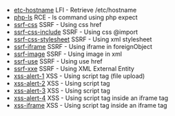
- [etc-hostname](https://github.com/edoardottt/secfiles/blob/main/svg/etc-hostname) LFI - Retrieve /etc/hostname
- [php-ls](https://github.com/edoardottt/secfiles/blob/main/svg/php-ls) RCE - ls command using php expect
- [ssrf-css](https://github.com/edoardottt/secfiles/blob/main/svg/ssrf-css) SSRF - Using css href
- [ssrf-css-include](https://github.com/edoardottt/secfiles/blob/main/svg/ssrf-css-include) SSRF - Using css @import
- [ssrf-css-stylesheet](https://github.com/edoardottt/secfiles/blob/main/svg/ssrf-css-stylesheet) SSRF - Using xml stylesheet
- [ssrf-iframe](https://github.com/edoardottt/secfiles/blob/main/svg/ssrf-iframe) SSRF - Using iframe in foreignObject
- [ssrf-image](https://github.com/edoardottt/secfiles/blob/main/svg/ssrf-image) SSRF - Using image in xml
- [ssrf-use](https://github.com/edoardottt/secfiles/blob/main/svg/ssrf-use) SSRF - Using use href
- [ssrf-xxe](https://github.com/edoardottt/secfiles/blob/main/svg/ssrf-xxe) SSRF - Using XML External Entity
- [xss-alert-1](https://github.com/edoardottt/secfiles/blob/main/svg/xss-alert-1) XSS - Using script tag (file upload)
- [xss-alert-2](https://github.com/edoardottt/secfiles/blob/main/svg/xss-alert-2) XSS - Using script tag
- [xss-alert-3](https://github.com/edoardottt/secfiles/blob/main/svg/xss-alert-3) XSS - Using script tag
- [xss-alert-4](https://github.com/edoardottt/secfiles/blob/main/svg/xss-alert-4) XSS - Using script tag inside an iframe tag
- [xss-iframe](https://github.com/edoardottt/secfiles/blob/main/svg/xss-iframe) XSS - Using script tag inside an iframe tag
